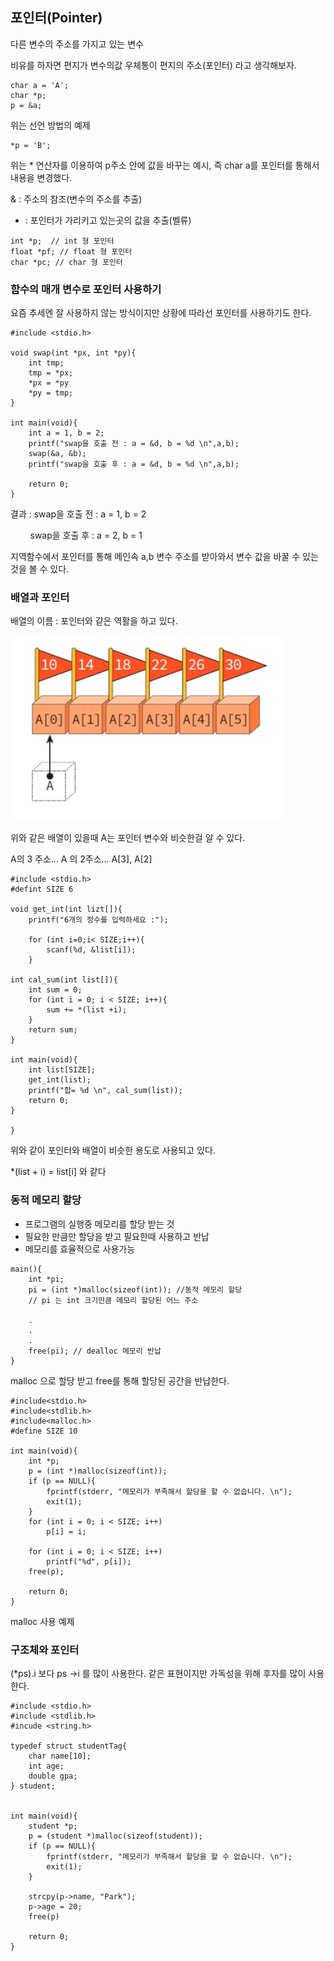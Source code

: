 ## 포인터(Pointer)

다른 변수의 주소를 가지고 있는 변수

비유를 하자면 편지가 변수의값 우체통이 편지의 주소(포인터) 라고 생각해보자.

```
char a = 'A';
char *p;
p = &a;
```

위는 선언 방법의 예제

```
*p = 'B';
```

위는 * 연산자를 이용하여 p주소 안에 값을 바꾸는 예시, 즉 char a를 포인터를 통해서 내용을 변경했다.

& : 주소의 참조(변수의 주소를 추출)

* : 포인터가 가리키고 있는곳의 값을 추출(벨류)

```
int *p;  // int 형 포인터
float *pf; // float 형 포인터
char *pc; // char 형 포인터
```

### 함수의 매개 변수로 포인터 사용하기

요즘 추세엔 잘 사용하지 않는 방식이지만 상황에 따라선 포인터를 사용하기도 한다. 

```
#include <stdio.h>

void swap(int *px, int *py){
	int tmp;
    tmp = *px;
    *px = *py
    *py = tmp;
}

int main(void){
	int a = 1, b = 2;
    printf("swap을 호출 전 : a = &d, b = %d \n",a,b);
    swap(&a, &b);
    printf("swap을 호출 후 : a = &d, b = %d \n",a,b);
    
	return 0;
}
```
결과 : swap을 호출 전 : a = 1, b = 2

        swap을 호출 후 : a = 2, b = 1

지역함수에서 포인터를 통해 메인속 a,b 변수 주소를 받아와서 변수 값을 바꿀 수 있는것을 볼 수 있다.

### 배열과 포인터

배열의 이름 : 포인터와 같은 역활을 하고 있다.

![](media/img-19.png)

위와 같은 배열이 있을때 A는 포인터 변수와 비슷한걸 알 수 있다.

A의 3 주소... A 의 2주소... A[3], A[2]

```
#include <stdio.h>
#defint SIZE 6

void get_int(int lizt[]){
	printf("6개의 정수를 입력하세요 :");
    
    for (int i=0;i< SIZE;i++){
    	scanf(%d, &list[i]);
    }

int cal_sum(int list[]){
	int sum = 0;
    for (int i = 0; i < SIZE; i++){
    	sum += *(list +i); 
    }
    return sum;
}

int main(void){
	int list[SIZE];
    get_int(list);
    printf("합= %d \n", cal_sum(list));
    return 0;
}

}
```

위와 같이 포인터와 배열이 비슷한 용도로 사용되고 있다.

*(list + i) = list[i] 와 같다

### 동적 메모리 할당

-   프로그램의 실행중 메모리를 할당 받는 것
-   필요한 만큼만 할당을 받고 필요한때 사용하고 반납
-   메모리를 효율적으로 사용가능

```
main(){
	int *pi;
    pi = (int *)malloc(sizeof(int)); //동적 메모리 할당
    // pi 는 int 크기만큼 메모리 할당된 어느 주소

	.
    .
    .
    free(pi); // dealloc 메모리 반납
}
```

malloc 으로 할당 받고 free를 통해 할당된 공간을 반납한다.

```
#include<stdio.h>
#include<stdlib.h>
#include<malloc.h>
#define SIZE 10

int main(void){
	int *p;
    p = (int *)malloc(sizeof(int));
    if (p == NULL){
    	fprintf(stderr, "메모리가 부족해서 할당을 할 수 없습니다. \n");
        exit(1);
    }
    for (int i = 0; i < SIZE; i++)
    	p[i] = i;
        
    for (int i = 0; i < SIZE; i++)
    	printf("%d", p[i]);
    free(p);
    
    return 0;
}
```

malloc 사용 예제

### 구조체와 포인터

(*ps).i 보다 ps ->i 를 많이 사용한다. 같은 표현이지만 가독성을 위해 후자를 많이 사용한다.

```
#include <stdio.h>
#include <stdlib.h>
#incude <string.h>

typedef struct studentTag{
	char name[10];
    int age;
    double gpa;
} student;


int main(void){
	student *p;
    p = (student *)malloc(sizeof(student));
    if (p == NULL){
    	fprintf(stderr, "메모리가 부족해서 할당을 할 수 없습니다. \n");
        exit(1);
    }
    
    strcpy(p->name, "Park");
    p->age = 20;
    free(p)
    
    return 0;
}
```